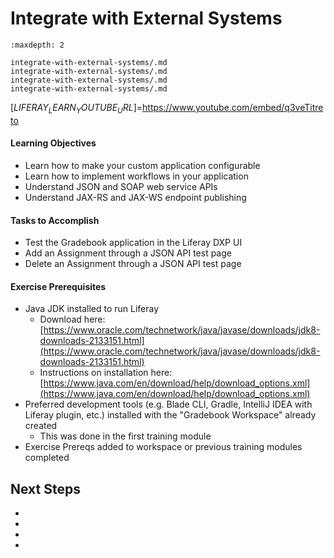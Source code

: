 # Integrate with External Systems

```{toctree}
:maxdepth: 2

integrate-with-external-systems/.md
integrate-with-external-systems/.md
integrate-with-external-systems/.md
integrate-with-external-systems/.md
```

[$LIFERAY_LEARN_YOUTUBE_URL$]=https://www.youtube.com/embed/q3veTitreto

#### Learning Objectives

* Learn how to make your custom application configurable
* Learn how to implement workflows in your application
* Understand JSON and SOAP web service APIs
* Understand JAX-RS and JAX-WS endpoint publishing

#### Tasks to Accomplish

* Test the Gradebook application in the Liferay DXP UI
* Add an Assignment through a JSON API test page
* Delete an Assignment through a JSON API test page

#### Exercise Prerequisites

* Java JDK installed to run Liferay
    - Download here: [https://www.oracle.com/technetwork/java/javase/downloads/jdk8-downloads-2133151.html](https://www.oracle.com/technetwork/java/javase/downloads/jdk8-downloads-2133151.html)
    - Instructions on installation here: [https://www.java.com/en/download/help/download_options.xml](https://www.java.com/en/download/help/download_options.xml)
* Preferred development tools (e.g. Blade CLI, Gradle, IntelliJ IDEA with Liferay plugin, etc.) installed with the "Gradebook Workspace" already created
	- This was done in the first training module
* Exercise Prereqs added to workspace or previous training modules completed

## Next Steps

* [](./integrate-with-external-systems/.md) 
* [](./integrate-with-external-systems/.md) 
* [](./integrate-with-external-systems/.md) 
* [](./integrate-with-external-systems/.md) 
